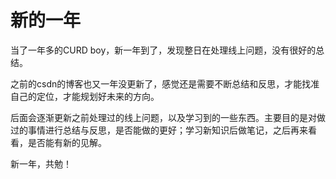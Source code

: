 # 新的一年 #

当了一年多的CURD boy，新一年到了，发现整日在处理线上问题，没有很好的总结。

之前的csdn的博客也又一年没更新了，感觉还是需要不断总结和反思，才能找准自己的定位，才能规划好未来的方向。

后面会逐渐更新之前处理过的线上问题，以及学习到的一些东西。主要目的是对做过的事情进行总结与反思，是否能做的更好；学习新知识后做笔记，之后再来看看，是否能有新的见解。

新一年，共勉！
